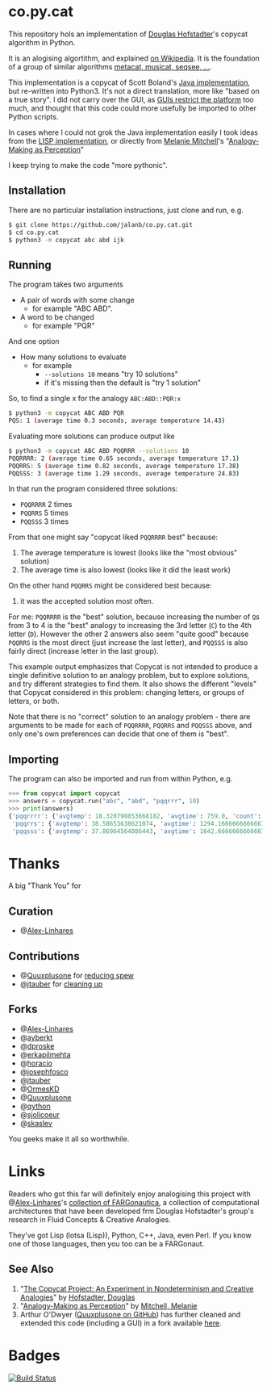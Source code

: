 co.py.cat
=========

This repository hols an implementation of [Douglas Hofstadter](http://prelectur.stanford.edu/lecturers/hofstadter/)'s copycat algorithm in Python. 

It is an alogising algortithm, and explained [on Wikipedia](https://en.wikipedia.org/wiki/Copycat_%28software%29). It is the foundation of a group of similar algorithms [metacat, musicat, seqsee, ...](https://github.com/Alex-Linhares/FARGonautica).

This implementation is a copycat of Scott Boland's [Java implementation](http://itee.uq.edu.au/~scottb/_Copycat/), but re-written into Python3. It's not a direct translation, more like "based on a true story". I did not carry over the GUI, as [GUIs restrict the platform](https://www.slant.co/topics/983/~best-cross-platform-gui-toolkits) too much, and thought that this code could more usefully be imported to other Python scripts.

In cases where I could not grok the Java implementation easily I took ideas from the [LISP implementation](http://web.cecs.pdx.edu/~mm/how-to-get-copycat.html), or directly from [Melanie Mitchell](https://en.wikipedia.org/wiki/Melanie_Mitchell)'s "[Analogy-Making as Perception](http://www.amazon.com/Analogy-Making-Perception-Computer-Melanie-Mitchell/dp/0262132893/ref=tmm_hrd_title_0?ie=UTF8&qid=1351269085&sr=1-3)"

I keep trying to make the code "more pythonic".

Installation
------------

There are no particular installation instructions, just clone and run, e.g.

```sh
$ git clone https://github.com/jalanb/co.py.cat.git
$ cd co.py.cat
$ python3 -m copycat abc abd ijk
```

Running
-------

The program takes two arguments

- A pair of words with some change
  - for example "ABC ABD".
- A word to be changed
  - for example "PQR"

And one option

- How many solutions to evaluate
  - for example
    - `--solutions 10` means "try 10 solutions"
    - if it's missing then the default is "try 1 solution"
 

So, to find a single x for the analogy `ABC:ABD::PQR:x`

```sh
$ python3 -m copycat ABC ABD PQR
PQS: 1 (average time 0.3 seconds, average temperature 14.43)
```

Evaluating more solutions can produce output like

```sh
$ python3 -m copycat ABC ABD PQQRRR --solutions 10
PQQRRRR: 2 (average time 0.65 seconds, average temperature 17.1)
PQQRRS: 5 (average time 0.82 seconds, average temperature 17.38)
PQQSSS: 3 (average time 1.29 seconds, average temperature 24.83)
```

In that run the program considered three solutions:

- `PQQRRRR` 2 times
- `PQQRRS` 5 times
- `PQQSSS` 3 times 

From that one might say "copycat liked `PQQRRRR` best" because:

1. The average temperature is lowest (looks like the "most obvious" solution)
2. The average time is also lowest (looks like it did the least work)

On the other hand `PQQRRS` might be considered best because:
1. it was the accepted solution most often.

For me: `PQQRRRR` is the "best" solution, because increasing the number of `Q`s from 3 to 4 is the "best" analogy to increasing the 3rd letter (`C`) to the 4th letter (`D`). However the other 2 answers also seem "quite good" because `PQQRRS` is the most direct (just increase the last letter), and `PQQSSS` is also fairly direct (increase letter in the last group).

This example output emphasizes that Copycat is not intended to produce a single definitive solution to an analogy problem, but to explore solutions, and try different strategies to find them. It also shows the different "levels" that Copycat considered in this problem: changing letters, or groups of letters, or both.

Note that there is no "correct" solution to an analogy problem - there are arguments to be made for each of `PQQRRRR`, `PQQRRS` and `PQQSSS` above, and only one's own preferences can decide that one of them is "best".

Importing
---------
The program can also be imported and run from within Python, e.g.

```python
>>> from copycat import copycat
>>> answers = copycat.run("abc", "abd", "pqqrrr", 10)
>>> print(answers)
{'pqqrrrr': {'avgtemp': 18.320790853668182, 'avgtime': 759.0, 'count': 1},
 'pqqrrs': {'avgtemp': 38.58653638621074, 'avgtime': 1294.1666666666667, 'count': 6},
 'pqqsss': {'avgtemp': 37.86964564086443, 'avgtime': 1642.6666666666667, 'count': 3}}
```

Thanks
======
A big "Thank You" for

Curation
--------
* @[Alex-Linhares](https://github.com/Alex-Linhares/FARGonautica#projects-to-join-here-desiderata)

Contributions
-------------
* @[Quuxplusone](https://github.com/Quuxplusone) for [reducing spew](https://github.com/jalanb/co.py.cat/pull/8)
* @[jtauber](https://github.com/jtauber) for [cleaning up](https://github.com/jalanb/co.py.cat/pull/3)

Forks
-----
* @[Alex-Linhares](https://github.com/Alex-Linhares/co.py.cat)
* @[ayberkt](https://github.com/ayberkt/co.py.cat)
* @[dproske](https://github.com/dproske/co.py.cat)
* @[erkapilmehta](https://github.com/erkapilmehta/co.py.cat)
* @[horacio](https://github.com/horacio/co.py.cat)
* @[josephfosco](https://github.com/josephfosco/co.py.cat)
* @[jtauber](https://github.com/jtauber/co.py.cat)
* @[OrmesKD](https://github.com/OrmesKD/co.py.cat)
* @[Quuxplusone](https://github.com/Quuxplusone/co.py.cat)
* @[qython](https://github.com/qython/co.py.cat)
* @[sjolicoeur](https://github.com/sjolicoeur/co.py.cat)
* @[skaslev](https://github.com/skaslev/co.py.cat)

You geeks make it all so worthwhile.

Links
=====

Readers who got this far will definitely enjoy analogising this project with @[Alex-Linhares](https://github.com/Alex-Linhares)'s [collection of FARGonautica](https://github.com/Alex-Linhares/FARGonautica#projects-to-join-here-desiderata), a collection of computational architectures that have been developed frm
Douglas Hofstadter's group's research in Fluid Concepts & Creative Analogies. 

They've got Lisp (lotsa (Lisp)), Python, C++, Java, even Perl. If you know one of those languages, then you too can be a FARGonaut. 

See Also
--------
1. "[The Copycat Project: An Experiment in Nondeterminism and Creative Analogies](http://dspace.mit.edu/handle/1721.1/5648)" by [Hofstadter, Douglas](https://en.wikipedia.org/wiki/Douglas_Hofstadter#Academic_career)
1. "[Analogy-Making as Perception](http://www.amazon.com/Analogy-Making-Perception-Computer-Melanie-Mitchell/dp/0262132893/ref=tmm_hrd_title_0?ie=UTF8&qid=1351269085&sr=1-3)" by [Mitchell, Melanie](https://en.wikipedia.org/wiki/Melanie_Mitchell)
1. Arthur O'Dwyer ([Quuxplusone on GitHub]()) has further cleaned and extended this code (including a GUI) in a fork available [here](https://github.com/Quuxplusone/co.py.cat).

Badges
======
[![Build Status](https://travis-ci.org/jalanb/co.py.cat.svg?branch=master)](https://travis-ci.org/jalanb/co.py.cat)

